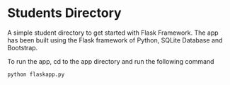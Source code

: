 # Students Directory

A simple student directory to get started with Flask Framework. The app has been built using the Flask framework of Python, SQLite Database and Bootstrap.

To run the app, cd to the app directory and run the following command

```
python flaskapp.py

```

